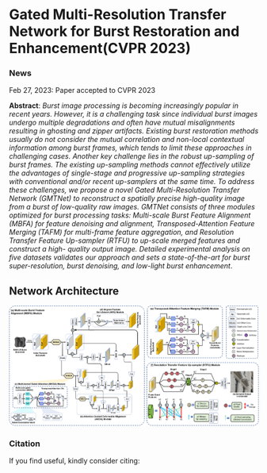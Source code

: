# Gated Multi-Resolution Transfer Network for Burst Restoration and Enhancement(CVPR 2023)
### News	
Feb 27, 2023: Paper accepted to CVPR 2023


**Abstract**: 
		*Burst image processing is becoming increasingly popular in recent years. However, it is a challenging task since individual 
		burst images undergo multiple degradations and often have mutual misalignments resulting in ghosting and zipper artifacts. Existing
		burst restoration methods usually do not consider the mutual correlation and non-local contextual information among burst frames, which
		tends to limit these approaches in challenging cases. Another key challenge lies in the robust up-sampling of burst frames. The existing 
		up-sampling methods cannot effectively utilize the advantages of single-stage and progressive up-sampling strategies with conventional 
    and/or recent up-samplers at the same time. To address these challenges, we propose a novel Gated Multi-Resolution Transfer Network (GMTNet)
    to reconstruct a spatially precise high-quality image from a burst of low-quality raw images. GMTNet consists of three modules optimized for 
    burst processing tasks:	Multi-scale Burst Feature Alignment (MBFA) for feature denoising and alignment, Transposed-Attention Feature Merging
    (TAFM) for multi-frame feature aggregation, and Resolution Transfer Feature Up-sampler (RTFU) to up-scale merged features and construct a high-
    quality output image. Detailed experimental analysis on	five datasets validates our approach and sets a  state-of-the-art for burst super-resolution, 
    burst denoising, and low-light burst enhancement*.
    
## Network Architecture
![architecture](architecture.png)

### Citation
If you find useful, kindly consider citing:


